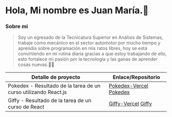 # Hola, Mi nombre es Juan María.👋

### Sobre mi
> Soy un egresado de la Tecnicatura Superior en Análisis de Sistemas, trabaje como mecánico en el sector automotor por mucho tiempo y aprendía sobre programación en mis ratos libres, hoy se está convirtiendo en mi rutina diaria gracias a que estoy trabajando de ello, esto fortalece mi pasión por la tecnología y las ganas de aprender cosas nuevas.🧑‍💻

| Detalle de proyecto | Enlace/Repositorio |
| ------------- | ------------- |
| Pokedex - Resultado de la tarea de un curso utilizando React.js  |[Pokedex-Vercel](https://pokedex-in-react.vercel.app/)  [Pokedex](https://github.com/JuuanmaSR/Pokedex-in-React)  |
| Giffy - Resultado de la tarea de un curso de React  |[Giffy-Vercel](https://giffy-project.vercel.app/)  [Giffy](https://github.com/JuuanmaSR/giffy-project)  |

